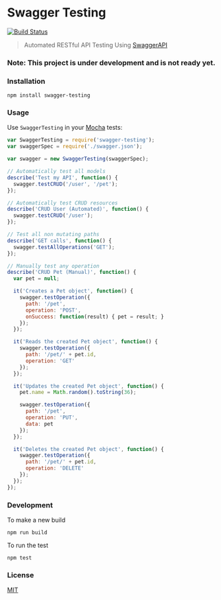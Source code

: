 # Swagger Testing

[![Build Status](https://travis-ci.org/apigee-127/swagger-testing.svg?branch=master)](https://travis-ci.org/apigee-127/swagger-testing)

> Automated RESTful API Testing Using [SwaggerAPI](http://swagger.io)

### Note: This project is under development and is not ready yet.

### Installation
```
npm install swagger-testing
```

### Usage

Use `SwaggerTesting` in your [Mocha](https://github.com/mochajs/mocha) tests:

```js
var SwaggerTesting = require('swagger-testing');
var swaggerSpec = require('./swagger.json');

var swagger = new SwaggerTesting(swaggerSpec);

// Automatically test all models
describe('Test my API', function() {
  swagger.testCRUD('/user', '/pet');
});

// Automatically test CRUD resources
describe('CRUD User (Automated)', function() {
  swagger.testCRUD('/user');
});

// Test all non mutating paths
describe('GET calls', function() {
  swagger.testAllOperations('GET');
});

// Manually test any operation
describe('CRUD Pet (Manual)', function() {
  var pet = null;

  it('Creates a Pet object', function() {
    swagger.testOperation({
      path: '/pet',
      operation: 'POST',
      onSuccess: function(result) { pet = result; }
    });
  });

  it('Reads the created Pet object', function() {
    swagger.testOperation({
      path: '/pet/' + pet.id,
      operation: 'GET'
    });
  });

  it('Updates the created Pet object', function() {
    pet.name = Math.random().toString(36);

    swagger.testOperation({
      path: '/pet',
      operation: 'PUT',
      data: pet
    });
  });

  it('Deletes the created Pet object', function() {
    swagger.testOperation({
      path: '/pet/' + pet.id,
      operation: 'DELETE'
    });
  });
});

```

### Development

To make a new build

```shell
npm run build
```

To run the test

```shell
npm test
```

### License

[MIT](./LICENSE)
